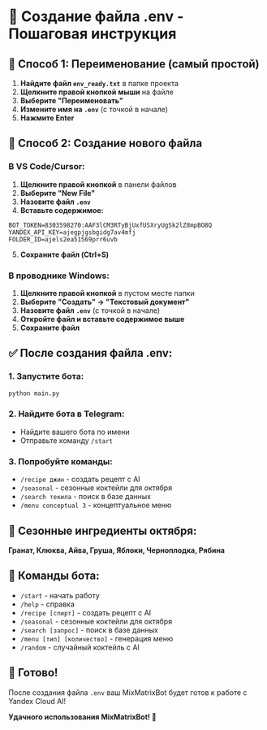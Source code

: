 # 📝 Создание файла .env - Пошаговая инструкция

## 🎯 Способ 1: Переименование (самый простой)

1. **Найдите файл `env_ready.txt`** в папке проекта
2. **Щелкните правой кнопкой мыши** на файле
3. **Выберите "Переименовать"**
4. **Измените имя на `.env`** (с точкой в начале)
5. **Нажмите Enter**

## 🎯 Способ 2: Создание нового файла

### В VS Code/Cursor:
1. **Щелкните правой кнопкой** в панели файлов
2. **Выберите "New File"**
3. **Назовите файл `.env`**
4. **Вставьте содержимое:**

```env
BOT_TOKEN=8303598270:AAF3lCM3RTyBjUxfUSXryUgSk2lZ8mpBO8Q
YANDEX_API_KEY=ajegpjgsbgidg7av4mfj
FOLDER_ID=ajels2ea51569prr6uvb
```

5. **Сохраните файл (Ctrl+S)**

### В проводнике Windows:
1. **Щелкните правой кнопкой** в пустом месте папки
2. **Выберите "Создать" → "Текстовый документ"**
3. **Назовите файл `.env`** (с точкой в начале)
4. **Откройте файл и вставьте содержимое выше**
5. **Сохраните файл**

## ✅ После создания файла .env:

### 1. Запустите бота:
```bash
python main.py
```

### 2. Найдите бота в Telegram:
- Найдите вашего бота по имени
- Отправьте команду `/start`

### 3. Попробуйте команды:
- `/recipe джин` - создать рецепт с AI
- `/seasonal` - сезонные коктейли для октября
- `/search текила` - поиск в базе данных
- `/menu conceptual 3` - концептуальное меню

## 🍂 Сезонные ингредиенты октября:
**Гранат, Клюква, Айва, Груша, Яблоки, Черноплодка, Рябина**

## 🎯 Команды бота:
- `/start` - начать работу
- `/help` - справка
- `/recipe [спирт]` - создать рецепт с AI
- `/seasonal` - сезонные коктейли для октября
- `/search [запрос]` - поиск в базе данных
- `/menu [тип] [количество]` - генерация меню
- `/random` - случайный коктейль с AI

## 🎉 Готово!

После создания файла `.env` ваш MixMatrixBot будет готов к работе с Yandex Cloud AI!

**Удачного использования MixMatrixBot! 🍹**
















